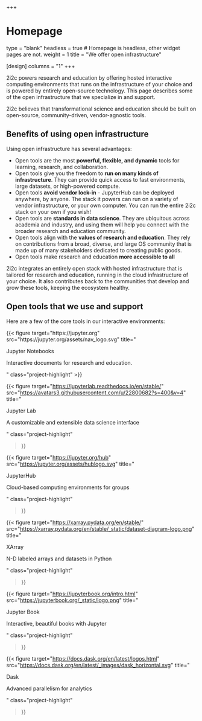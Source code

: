 +++
# Homepage
type = "blank"
headless = true  # Homepage is headless, other widget pages are not.
weight = 1
title = "We offer open infrastructure"

[design]
  columns = "1"
+++

2i2c powers research and education by offering hosted interactive computing environments
that runs on the infrastructure of your choice and is powered by entirely open-source
technology. This page describes some of the open infrastructure that we specialize in and
support.

<p class="highlight">2i2c believes that transformational science and education should be built on open-source, community-driven, vendor-agnostic tools.
</p>

## Benefits of using open infrastructure

Using open infrastructure has several advantages:

- Open tools are the most **powerful, flexible, and dynamic** tools for learning, research,
  and collaboration.
- Open tools give you the freedom to **run on many kinds of infrastructure**. They can
  provide quick access to fast environments, large datasets, or high-powered compute.
- Open tools **avoid vendor lock-in** - JupyterHub can be deployed anywhere, by anyone.
  The stack it powers can run on a variety of vendor infrastructure, or your own
  computer. You can run the entire 2i2c stack on your own if you wish!
- Open tools are **standards in data science**. They are ubiquitous across academia and industry,
  and using them will help you connect with the broader research and education community.
- Open tools align with the **values of research and education**. They rely on contributions
  from a broad, diverse, and large OS community that is made up of many stakeholders
  dedicated to creating public goods.
- Open tools make research and education **more accessible to all**

2i2c integrates an entirely open stack with hosted infrastructure that is tailored for research and
education, running in the cloud infrastructure of your choice. It also contributes
back to the communities that develop and grow these tools, keeping the ecosystem
healthy.

## Open tools that we use and support

Here are a few of the core tools in our interactive environments:

<div class="project-figures">
{{< figure
    target="https://jupyter.org"
    src="https://jupyter.org/assets/nav_logo.svg"
    title="<p class='project-title'>Jupyter Notebooks</p><p class='project-caption'>Interactive documents for research and education.</p>"
    class="project-highlight"
>}}

{{< figure
    target="https://jupyterlab.readthedocs.io/en/stable/"
    src="https://avatars3.githubusercontent.com/u/22800682?s=400&v=4"
    title="<p class='project-title'>Jupyter Lab</p><p class='project-caption'>A customizable and extensible data science interface</p>"
    class="project-highlight"
>}}

{{< figure
    target="https://jupyter.org/hub"
    src="https://jupyter.org/assets/hublogo.svg"
    title="<p class='project-title'>JupyterHub</p><p class='project-caption'> Cloud-based computing environments for groups</p>"
    class="project-highlight"
>}}

{{< figure
    target="https://xarray.pydata.org/en/stable/"
    src="https://xarray.pydata.org/en/stable/_static/dataset-diagram-logo.png"
    title="<p class='project-title'>XArray</p><p class='project-caption'> N-D labeled arrays and datasets in Python</p>"
    class="project-highlight"
>}}

{{< figure
    target="https://jupyterbook.org/intro.html"
    src="https://jupyterbook.org/_static/logo.png"
    title="<p class='project-title'>Jupyter Book</p><p class='project-caption'>Interactive, beautiful books with Jupyter</p>"
    class="project-highlight"
>}}


{{< figure
    target="https://docs.dask.org/en/latest/logos.html"
    src="https://docs.dask.org/en/latest/_images/dask_horizontal.svg"
    title="<p class='project-title'>Dask</p><p class='project-caption'>Advanced parallelism for analytics</p>"
    class="project-highlight"
>}}
</div>
